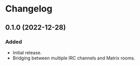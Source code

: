 Changelog
=========

0.1.0 (2022-12-28)
------------------

### Added

- Initial release.
- Bridging between multiple IRC channels and Matrix rooms.

